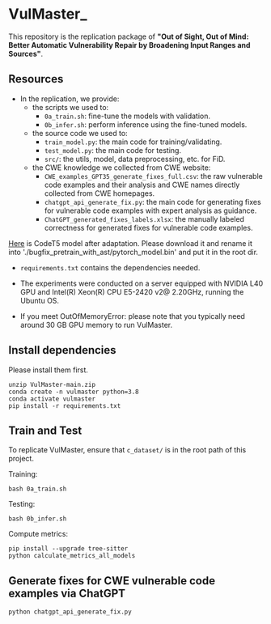 # VulMaster_


This repository is the replication package of **"Out of Sight, Out of Mind: Better Automatic Vulnerability Repair by Broadening Input Ranges and Sources"**.


## Resources

* In the replication, we provide:
  * the scripts we used to:
    * `0a_train.sh`: fine-tune the models with validation.
    * `0b_infer.sh`:  perform inference using the fine-tuned models.
  * the source code we used to:
    * `train_model.py`: the main code for training/validating.
    * `test_model.py`: the main code for testing.
    * `src/`: the utils, model, data preprocessing, etc. for FiD.
  * the CWE knowledge we collected from CWE website:
    * `CWE_examples_GPT35_generate_fixes_full.csv`: the raw vulnerable code examples and their analysis and CWE names directly collected from CWE homepages.
    * `chatgpt_api_generate_fix.py`: the main code for generating fixes for vulnerable code examples with expert analysis as guidance.
    * `ChatGPT_generated_fixes_labels.xlsx`: the manually labeled correctness for generated fixes for vulnerable code examples.
   
      
 [Here](https://drive.google.com/drive/folders/1L5fkJ_J-NvuWlcr-GbfomorxoS6HwuTs?usp=sharing) is CodeT5 model after adaptation. Please download it and rename it into './bugfix_pretrain_with_ast/pytorch_model.bin' and put it in the root dir.
 
* `requirements.txt` contains the dependencies needed.

* The experiments were conducted on a server equipped with NVIDIA L40 GPU and Intel(R) Xeon(R) CPU E5-2420 v2@ 2.20GHz, running the Ubuntu OS.
  
* If you meet OutOfMemoryError: please note that you typically need around 30 GB GPU memory to run VulMaster.



## Install dependencies


Please install them first.
```
unzip VulMaster-main.zip
conda create -n vulmaster python=3.8 
conda activate vulmaster
pip install -r requirements.txt
```
## Train and Test 

To replicate VulMaster, ensure that `c_dataset/` is in the root path of this project. 

Training:
```
bash 0a_train.sh 
```

Testing:
```
bash 0b_infer.sh
```

Compute metrics:
```
pip install --upgrade tree-sitter
python calculate_metrics_all_models
```


## Generate fixes for CWE vulnerable code examples via ChatGPT
```
python chatgpt_api_generate_fix.py
```

